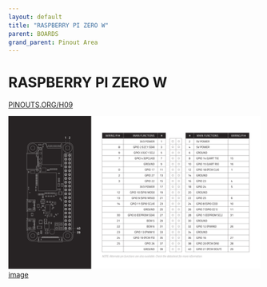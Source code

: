 ```yaml
---
layout: default
title: "RASPBERRY PI ZERO W"
parent: BOARDS
grand_parent: Pinout Area
---
```


# RASPBERRY PI ZERO W

<a href="https://www.PINOUTS.ORG/H09">PINOUTS.ORG/H09</a>

![image](./assets/86.png)  
[image](./assets/86.png)
